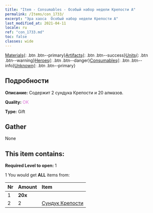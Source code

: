 ```yaml
---
title: "Item - Consumables - Особый набор недели Крепости A"
permalink: /Items/con_1733/
excerpt: "Эра хаоса  Особый набор недели Крепости A"
last_modified_at: 2021-04-11
locale: ru
ref: "con_1733.md"
toc: false
classes: wide
---
```

 [Materials](/ru/Items/){: .btn .btn--primary}[Artifacts](/ru/Items/Artifacts/){: .btn .btn--success}[Units](/ru/Items/Units/){: .btn .btn--warning}[Heroes](/ru/Items/Heroes/){: .btn .btn--danger}[Consumables](/ru/Items/Consumables/){: .btn .btn--info}[Unknown](/ru/Items/Unknown/){: .btn .btn--primary}

## Подробности
 **Описание:** Содержит 2 сундука Крепости и 20 алмазов.

 **Quality:** <span style="color: #DA70D6">OK</span>

 **Type:** Gift

## Gather

  None

## This item contains:

 **Required Level to open:** 1

 1 You would get **ALL** items  from:

  | Nr | Amount |     Item    |
  |:---|:-------|:------------|
  | 1 |  **20x** | <i class="fas fa-gem"/> |  | 
  | 2 | 2 | [Сундук Крепости](/ru/Items/con_1277/) | 
